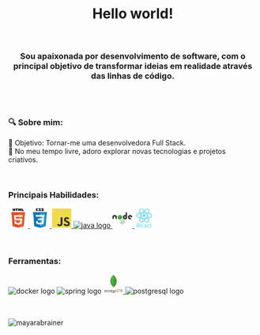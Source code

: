 <h1 align="center">Hello world!</h1>
<br>
<h3 align="center">Sou apaixonada por desenvolvimento de software, com o principal objetivo de transformar ideias em realidade através das linhas de código.</h3>

<br>
<br>

<h3>🔍 Sobre mim:</h3>
<p>🎯 Objetivo: Tornar-me uma desenvolvedora Full Stack.
<br>
🎨 No meu tempo livre, adoro explorar novas tecnologias e projetos criativos.
</p>

<br>

<h3>Principais Habilidades:</h3>
<p align="left"> <a href="https://www.w3.org/html/" target="_blank" rel="noreferrer">   <img src="https://raw.githubusercontent.com/devicons/devicon/master/icons/html5/html5-original-wordmark.svg" alt="html5" width="40" height="40"/> </a>
<a href="https://www.w3schools.com/css/" target="_blank" rel="noreferrer"> <img src="https://raw.githubusercontent.com/devicons/devicon/master/icons/css3/css3-original-wordmark.svg" alt="css3" width="40" height="40"/> </a> <a href="https://developer.mozilla.org/en-US/docs/Web/JavaScript" target="_blank" rel="noreferrer"> <img src="https://raw.githubusercontent.com/devicons/devicon/master/icons/javascript/javascript-original.svg" alt="javascript" width="40" height="40"/> </a> <a href="https://nodejs.org" target="_blank" rel="noreferrer"> <img src="https://cdn.jsdelivr.net/gh/devicons/devicon/icons/java/java-original.svg" height="40" alt="java logo"  /> <img src="https://raw.githubusercontent.com/devicons/devicon/master/icons/nodejs/nodejs-original-wordmark.svg" alt="nodejs" width="40" height="40"/> </a> <a href="https://reactjs.org/" target="_blank" rel="noreferrer"> <img src="https://raw.githubusercontent.com/devicons/devicon/master/icons/react/react-original-wordmark.svg" alt="react" width="40" height="40"/> </a>
</p>

<br>

<h3>Ferramentas:</h3>
<p align="left"> 
    <img src="https://cdn.jsdelivr.net/gh/devicons/devicon/icons/docker/docker-plain-wordmark.svg" height="40" alt="docker logo"  />  <img src="https://cdn.jsdelivr.net/gh/devicons/devicon/icons/spring/spring-original.svg" height="40" alt="spring logo"  /> <a href="https://www.mongodb.com/" target="_blank" rel="noreferrer"> <img src="https://raw.githubusercontent.com/devicons/devicon/master/icons/mongodb/mongodb-original-wordmark.svg" alt="mongodb" width="40" height="40"/> </a>   <img src="https://cdn.jsdelivr.net/gh/devicons/devicon/icons/postgresql/postgresql-original.svg" height="40" alt="postgresql logo"  />  <a href="https://sass-lang.com" target="_blank" rel="noreferrer">  </a> 
</p>


<br>

<p><img align="center" src="https://github-readme-stats.vercel.app/api/top-langs?username=mayarabrainer&show_icons=true&locale=en&layout=compact" alt="mayarabrainer" /></p>
